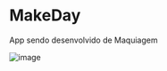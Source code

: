 # MakeDay
App sendo desenvolvido de Maquiagem

![image](https://github.com/KahEsteves/MakeDay/assets/119414356/48999973-45ab-4458-8972-278c3632bfa1)

